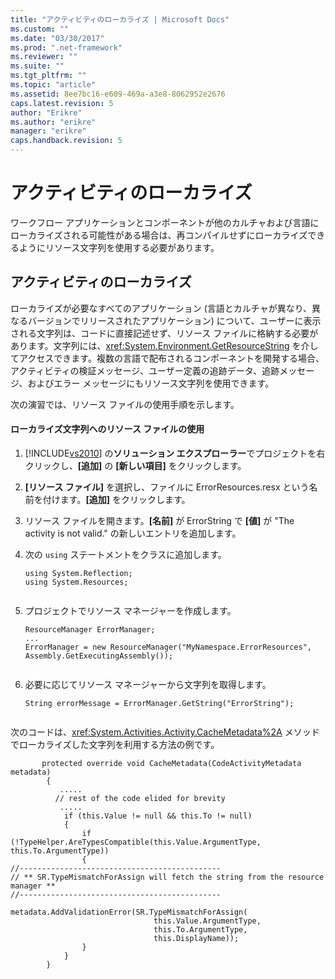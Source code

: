 ```yaml
---
title: "アクティビティのローカライズ | Microsoft Docs"
ms.custom: ""
ms.date: "03/30/2017"
ms.prod: ".net-framework"
ms.reviewer: ""
ms.suite: ""
ms.tgt_pltfrm: ""
ms.topic: "article"
ms.assetid: 8ee7bc16-e609-469a-a3e8-8062952e2676
caps.latest.revision: 5
author: "Erikre"
ms.author: "erikre"
manager: "erikre"
caps.handback.revision: 5
---
```

# アクティビティのローカライズ
ワークフロー アプリケーションとコンポーネントが他のカルチャおよび言語にローカライズされる可能性がある場合は、再コンパイルせずにローカライズできるようにリソース文字列を使用する必要があります。  
  
## アクティビティのローカライズ  
 ローカライズが必要なすべてのアプリケーション \(言語とカルチャが異なり、異なるバージョンでリリースされたアプリケーション\) について、ユーザーに表示される文字列は、コードに直接記述せず、リソース ファイルに格納する必要があります。文字列には、<xref:System.Environment.GetResourceString> を介してアクセスできます。複数の言語で配布されるコンポーネントを開発する場合、アクティビティの検証メッセージ、ユーザー定義の追跡データ、追跡メッセージ、およびエラー メッセージにもリソース文字列を使用できます。  
  
 次の演習では、リソース ファイルの使用手順を示します。  
  
#### ローカライズ文字列へのリソース ファイルの使用  
  
1.  [!INCLUDE[vs2010](../../../includes/vs2010-md.md)] の**ソリューション エクスプローラー**でプロジェクトを右クリックし、**\[追加\]** の **\[新しい項目\]** をクリックします。  
  
2.  **\[リソース ファイル\]** を選択し、ファイルに ErrorResources.resx という名前を付けます。**\[追加\]** をクリックします。  
  
3.  リソース ファイルを開きます。**\[名前\]** が ErrorString で **\[値\]** が "The activity is not valid." の新しいエントリを追加します。  
  
4.  次の `using` ステートメントをクラスに追加します。  
  
    ```  
    using System.Reflection;  
    using System.Resources;  
  
    ```  
  
5.  プロジェクトでリソース マネージャーを作成します。  
  
    ```  
    ResourceManager ErrorManager;  
    ...  
    ErrorManager = new ResourceManager("MyNamespace.ErrorResources", Assembly.GetExecutingAssembly());  
  
    ```  
  
6.  必要に応じてリソース マネージャーから文字列を取得します。  
  
    ```  
    String errorMessage = ErrorManager.GetString("ErrorString");  
  
    ```  
  
 次のコードは、<xref:System.Activities.Activity.CacheMetadata%2A> メソッドでローカライズした文字列を利用する方法の例です。  
  
```  
       protected override void CacheMetadata(CodeActivityMetadata metadata)  
        {  
           .....  
          // rest of the code elided for brevity  
           .....  
            if (this.Value != null && this.To != null)  
            {  
                if (!TypeHelper.AreTypesCompatible(this.Value.ArgumentType, this.To.ArgumentType))  
                {  
//---------------------------------------------  
// ** SR.TypeMismatchForAssign will fetch the string from the resource manager **  
//---------------------------------------------  
                    metadata.AddValidationError(SR.TypeMismatchForAssign(  
                                this.Value.ArgumentType,  
                                this.To.ArgumentType,  
                                this.DisplayName));  
                }  
            }  
        }  
```